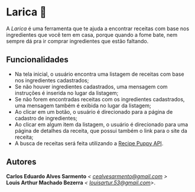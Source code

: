 # Larica :stew:

A _Larica_ é uma ferramenta que te ajuda a encontrar receitas com base nos ingredientes que você tem em casa, porque quando a fome bate, nem sempre dá pra ir comprar ingredientes que estão faltando.


## Funcionalidades

- Na tela inicial, o usuário encontra uma listagem de receitas com base nos ingredientes cadastrados;
- Se não houver ingredientes cadastrados, uma mensagem com instruções é inserida no lugar da listagem;
- Se não forem encontradas receitas com os ingredientes cadastrados, uma mensagem também é exibida no lugar da listagem;
- Ao clicar em um botão, o usuário é direcionado para a página de cadastro de ingredientes;
- Ao clicar em algum item da listagem, o usuário é direcionado para uma página de detalhes da receita, que possui também o link para o site da receita;
- A busca de receitas será feita utilizando a [Recipe Puppy API](http://www.recipepuppy.com/about/api/).

## Autores

**Carlos Eduardo Alves Sarmento** _< cealvesarmento@gmail.com >_  
**Louis Arthur Machado Bezerra** _< louisartur.53@gmail.com>_.
